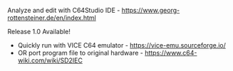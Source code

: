 Analyze and edit with C64Studio IDE - https://www.georg-rottensteiner.de/en/index.html

Release 1.0 Available!
 - Quickly run with VICE C64 emulator - https://vice-emu.sourceforge.io/
 - OR port program file to original hardware - https://www.c64-wiki.com/wiki/SD2IEC
